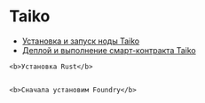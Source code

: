<h1>Taiko</h1>

<ul>
  <li><a href="https://github.com/sm-stranger/nodes-guides-and-scripts/tree/main/Taiko/Taiko_Node">Установка и запуск ноды Taiko</a></li>
  <li><a href="">Деплой и выполнение смарт-контракта Taiko</a></li>
</ul>


<div>
  <p>

    <b>Установка Rust</b>
    
    
    <b>Сначала установим Foundry</b>
    
  </p>
</div>
